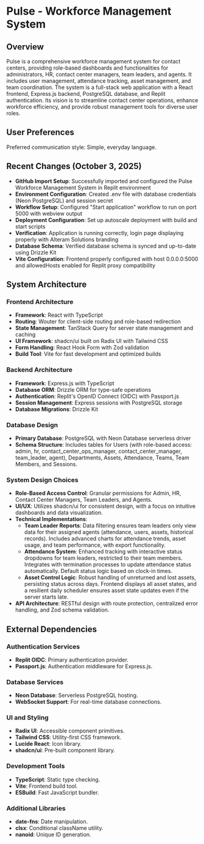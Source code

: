# Pulse - Workforce Management System

## Overview
Pulse is a comprehensive workforce management system for contact centers, providing role-based dashboards and functionalities for administrators, HR, contact center managers, team leaders, and agents. It includes user management, attendance tracking, asset management, and team coordination. The system is a full-stack web application with a React frontend, Express.js backend, PostgreSQL database, and Replit authentication. Its vision is to streamline contact center operations, enhance workforce efficiency, and provide robust management tools for diverse user roles.

## User Preferences
Preferred communication style: Simple, everyday language.

## Recent Changes (October 3, 2025)
- **GitHub Import Setup**: Successfully imported and configured the Pulse Workforce Management System in Replit environment
- **Environment Configuration**: Created .env file with database credentials (Neon PostgreSQL) and session secret
- **Workflow Setup**: Configured "Start application" workflow to run on port 5000 with webview output
- **Deployment Configuration**: Set up autoscale deployment with build and start scripts
- **Verification**: Application is running correctly, login page displaying properly with Alteram Solutions branding
- **Database Schema**: Verified database schema is synced and up-to-date using Drizzle Kit
- **Vite Configuration**: Frontend properly configured with host 0.0.0.0:5000 and allowedHosts enabled for Replit proxy compatibility

## System Architecture

### Frontend Architecture
- **Framework**: React with TypeScript
- **Routing**: Wouter for client-side routing and role-based redirection
- **State Management**: TanStack Query for server state management and caching
- **UI Framework**: shadcn/ui built on Radix UI with Tailwind CSS
- **Form Handling**: React Hook Form with Zod validation
- **Build Tool**: Vite for fast development and optimized builds

### Backend Architecture
- **Framework**: Express.js with TypeScript
- **Database ORM**: Drizzle ORM for type-safe operations
- **Authentication**: Replit's OpenID Connect (OIDC) with Passport.js
- **Session Management**: Express sessions with PostgreSQL storage
- **Database Migrations**: Drizzle Kit

### Database Design
- **Primary Database**: PostgreSQL with Neon Database serverless driver
- **Schema Structure**: Includes tables for Users (with role-based access: admin, hr, contact_center_ops_manager, contact_center_manager, team_leader, agent), Departments, Assets, Attendance, Teams, Team Members, and Sessions.

### System Design Choices
- **Role-Based Access Control**: Granular permissions for Admin, HR, Contact Center Managers, Team Leaders, and Agents.
- **UI/UX**: Utilizes shadcn/ui for consistent design, with a focus on intuitive dashboards and data visualization.
- **Technical Implementations**:
    - **Team Leader Reports**: Data filtering ensures team leaders only view data for their assigned agents (attendance, users, assets, historical records). Includes advanced charts for attendance trends, asset usage, and team performance, with export functionality.
    - **Attendance System**: Enhanced tracking with interactive status dropdowns for team leaders, restricted to their team members. Integrates with termination processes to update attendance status automatically. Default status logic based on clock-in times.
    - **Asset Control Logic**: Robust handling of unreturned and lost assets, persisting status across days. Frontend displays all asset states, and a resilient daily scheduler ensures asset state updates even if the server starts late.
- **API Architecture**: RESTful design with route protection, centralized error handling, and Zod schema validation.

## External Dependencies

### Authentication Services
- **Replit OIDC**: Primary authentication provider.
- **Passport.js**: Authentication middleware for Express.js.

### Database Services
- **Neon Database**: Serverless PostgreSQL hosting.
- **WebSocket Support**: For real-time database connections.

### UI and Styling
- **Radix UI**: Accessible component primitives.
- **Tailwind CSS**: Utility-first CSS framework.
- **Lucide React**: Icon library.
- **shadcn/ui**: Pre-built component library.

### Development Tools
- **TypeScript**: Static type checking.
- **Vite**: Frontend build tool.
- **ESBuild**: Fast JavaScript bundler.

### Additional Libraries
- **date-fns**: Date manipulation.
- **clsx**: Conditional className utility.
- **nanoid**: Unique ID generation.